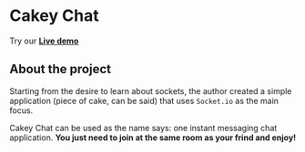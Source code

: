 # Cakey Chat

Try our [**Live demo**](https://cakey-socket.netlify.app/)

## About the project

Starting from the desire to learn about sockets, the author created a simple application (piece of cake, can be said) that uses `Socket.io` as the main focus.

Cakey Chat can be used as the name says: one instant messaging chat application. **You just need to join at the same room as your frind and enjoy!**

